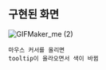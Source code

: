 
## 구현된 화면

![GIFMaker_me (2)](https://github.com/jinho-22/webd/assets/129517591/300e98d8-a02a-43cc-b42f-a9a19121a5a4)


```
마우스 커서를 올리면
tooltip이 올라오면서 색이 바뀜
```
